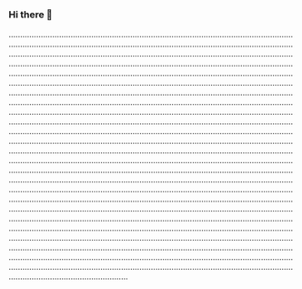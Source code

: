 ### Hi there 👋

................................................................................................................................................................................................................................................................................................................................................................................................................................................................................................................................................................................................................................................................................................................................................................................................................................................................................................................................................................................................................................................................................................................................................................................................................................................................................................................................................................................................................................................................................................................................................................................................................................................................................................................................................................................................................................................................................................................................................................................................................................................................................................................................................................................................................................................................................................................................................................................................................................................................................................................................................................................................................................................................................................................................................................................................................................................................................................................................................................................................................................................................................................................................................................................................................................................................................